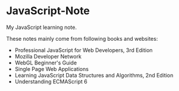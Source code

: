 # JavaScript-Note
My JavaScript learning note.  

These notes mainly come from following books and websites:

- Professional JavaScript for Web Developers, 3rd Edition
- Mozilla Developer Network
- WebGL Beginner's Guide
- Single Page Web Applications
- Learning JavaScript Data Structures and Algorithms, 2nd Edition
- Understanding ECMAScript 6
